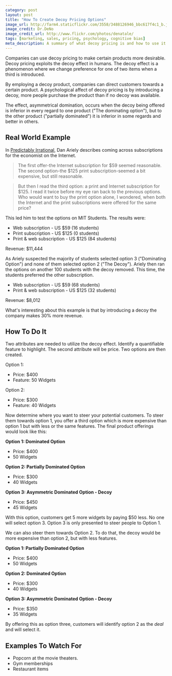 ```yaml
---
category: post
layout: post
title: "How To Create Decoy Pricing Options"
image_url: http://farm4.staticflickr.com/3558/3488126946_bbc617f4c1_b.jpg
image_credit: Dr.DeNo
image_credit_url: http://www.flickr.com/photos/denatale/
tags: [marketing, sales, pricing, psychology, cognitive bias]
meta_description: A summary of what decoy pricing is and how to use it in your pricing strategy.
---
```


Companies can use decoy pricing to make certain products more desirable. Decoy pricing exploits the decoy effect in humans. The decoy effect is a phenomenon where we change preference for one of two items when a third is introduced.

By employing a decoy product, companies can direct customers towards a certain product. A psychological affect of decoy pricing is by introducing a decoy, more people purchase the product than if no decoy was available.

The effect, asymmetrical domination, occurs when the decoy being offered is inferior in every regard to one product ("The dominating option"), but to the other product  ("partially dominated") it is inferior in some regards and better in others.

## Real World Example
In [Predictably Irrational][4], Dan Ariely describes coming across subscriptions for the economist on the Internet.

> The first offer-the Internet subscription for $59 seemed reasonable. The second option-the $125 print subscription-seemed a bit expensive, but still reasonable.

> But then I read the third option: a print and Internet subscription for $125. I read it twice before my eye ran back to the previous options. Who would want to buy the print option alone, I wondered, when both the Internet and the print subscriptions were offered for the same price?

This led him to test the options on MIT Students. The results were:

* Web subscription - US $59 (16 students)
* Print subscription - US $125 (0 students)
* Print & web subscription - US $125 (84 students)

Revenue: $11,444

As Ariely suspected the majority of students selected option 3 ("Dominating Option") and none of them selected option 2 ("The Decoy"). Ariely then ran the options on another 100 students with the decoy removed. This time, the students preferred the other subscription.

* Web subscription - US $59 (68 students)
* Print & web subscription - US $125 (32 students)

Revenue: $8,012

What's interesting about this example is that by introducing a decoy the company makes 30% more revenue.

[4]: http://www.amazon.com/gp/product/0061353248/ref=as_li_ss_tl?ie=UTF8&camp=1789&creative=390957&creativeASIN=0061353248&linkCode=as2&tag=breharsblo-20

## How To Do It
Two attributes are needed to utilize the decoy effect. Identify a quantifiable feature to highlight. The second attribute will be price. Two options are then created.

Option 1:

* Price: $400
* Feature: 50 Widgets

Option 2:

* Price: $300
* Feature: 40 Widgets

Now determine where you want to steer your potential customers. To steer them towards option 1, you offer a third option which is more expensive than option 1 but with less or the same features. The final product offerings would look like this:

__Option 1: Dominated Option__

* Price: $400
* 50 Widgets

__Option 2: Partially Dominated Option__

* Price: $300
* 40 Widgets

__Option 3: Asymmetric Dominated Option - Decoy__

* Price: $450
* 45 Widgets

With this option, customers get 5 more widgets by paying $50 less. No one will select option 3. Option 3 is only presented to steer people to Option 1.

We can also steer them towards Option 2. To do that, the decoy would be more expensive than option 2, but with less features.

__Option 1: Partially Dominated Option__

* Price: $400
* 50 Widgets

__Option 2: Dominated Option__

* Price: $300
* 40 Widgets

__Option 3: Asymmetric Dominated Option - Decoy__ 

* Price: $350
* 35 Widgets

By offering this as option three, customers will identify option 2 as the _deal_ and will select it.

## Examples To Watch For

* Popcorn at the movie theaters.
* Gym memberships
* Restaurant items